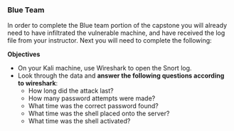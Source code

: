 ### Blue Team 

In order to complete the Blue team portion of the capstone you will already need to have infiltrated the vulnerable machine, and have received the log file from your instructor. Next you will need to complete the following:

**Objectives**

- On your Kali machine, use Wireshark to open the Snort log.
- Look through the data and **answer the following questions according to wireshark**: 
  - How long did the attack last?
  - How many password attempts were made?
  - What time was the correct password found? 
  - What time was the shell placed onto the server?
  - What time was the shell activated? 
	

